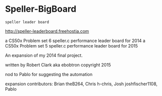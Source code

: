 Speller-BigBoard
================

    speller leader board

http://speller-leaderboard.freehostia.com

a CS50x Problem set 6 speller.c performance leader board for 2014
a CS50x Problem set 5 speller.c performance leader board for 2015

An expansion of my 2014 final project.

written by Robert Clark aka ebobtron copyright 2015

nod to Pablo for suggesting the automation

expansion contributors: Brian theB264, Chris h-chris, Josh joshfischer1108, Pablo






